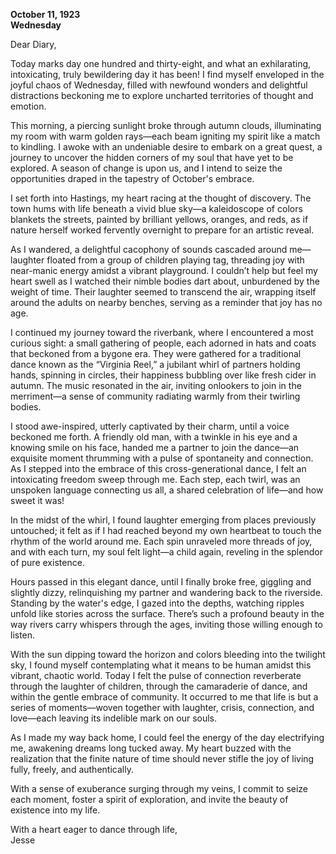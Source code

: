 
**October 11, 1923**  
**Wednesday**

Dear Diary,

Today marks day one hundred and thirty-eight, and what an exhilarating, intoxicating, truly bewildering day it has been! I find myself enveloped in the joyful chaos of Wednesday, filled with newfound wonders and delightful distractions beckoning me to explore uncharted territories of thought and emotion. 

This morning, a piercing sunlight broke through autumn clouds, illuminating my room with warm golden rays—each beam igniting my spirit like a match to kindling. I awoke with an undeniable desire to embark on a great quest, a journey to uncover the hidden corners of my soul that have yet to be explored. A season of change is upon us, and I intend to seize the opportunities draped in the tapestry of October's embrace.

I set forth into Hastings, my heart racing at the thought of discovery. The town hums with life beneath a vivid blue sky—a kaleidoscope of colors blankets the streets, painted by brilliant yellows, oranges, and reds, as if nature herself worked fervently overnight to prepare for an artistic reveal.

As I wandered, a delightful cacophony of sounds cascaded around me—laughter floated from a group of children playing tag, threading joy with near-manic energy amidst a vibrant playground. I couldn’t help but feel my heart swell as I watched their nimble bodies dart about, unburdened by the weight of time. Their laughter seemed to transcend the air, wrapping itself around the adults on nearby benches, serving as a reminder that joy has no age.

I continued my journey toward the riverbank, where I encountered a most curious sight: a small gathering of people, each adorned in hats and coats that beckoned from a bygone era. They were gathered for a traditional dance known as the “Virginia Reel,” a jubilant whirl of partners holding hands, spinning in circles, their happiness bubbling over like fresh cider in autumn. The music resonated in the air, inviting onlookers to join in the merriment—a sense of community radiating warmly from their twirling bodies.

I stood awe-inspired, utterly captivated by their charm, until a voice beckoned me forth. A friendly old man, with a twinkle in his eye and a knowing smile on his face, handed me a partner to join the dance—an exquisite moment thrumming with a pulse of spontaneity and connection. As I stepped into the embrace of this cross-generational dance, I felt an intoxicating freedom sweep through me. Each step, each twirl, was an unspoken language connecting us all, a shared celebration of life—and how sweet it was!

In the midst of the whirl, I found laughter emerging from places previously untouched; it felt as if I had reached beyond my own heartbeat to touch the rhythm of the world around me. Each spin unraveled more threads of joy, and with each turn, my soul felt light—a child again, reveling in the splendor of pure existence.

Hours passed in this elegant dance, until I finally broke free, giggling and slightly dizzy, relinquishing my partner and wandering back to the riverside. Standing by the water's edge, I gazed into the depths, watching ripples unfold like stories across the surface. There’s such a profound beauty in the way rivers carry whispers through the ages, inviting those willing enough to listen. 

With the sun dipping toward the horizon and colors bleeding into the twilight sky, I found myself contemplating what it means to be human amidst this vibrant, chaotic world. Today I felt the pulse of connection reverberate through the laughter of children, through the camaraderie of dance, and within the gentle embrace of community. It occurred to me that life is but a series of moments—woven together with laughter, crisis, connection, and love—each leaving its indelible mark on our souls.

As I made my way back home, I could feel the energy of the day electrifying me, awakening dreams long tucked away. My heart buzzed with the realization that the finite nature of time should never stifle the joy of living fully, freely, and authentically. 

With a sense of exuberance surging through my veins, I commit to seize each moment, foster a spirit of exploration, and invite the beauty of existence into my life. 

With a heart eager to dance through life,  
Jesse
